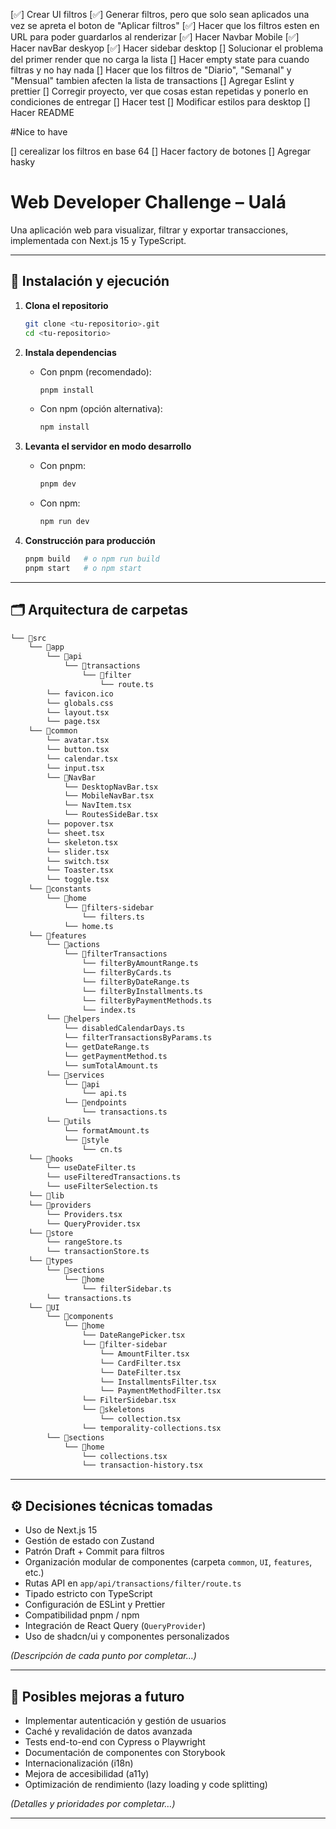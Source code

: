 [✅] Crear UI filtros
[✅] Generar filtros, pero que solo sean aplicados una vez se apreta el boton de "Aplicar filtros"
[✅] Hacer que los filtros esten en URL para poder guardarlos al renderizar
[✅] Hacer Navbar Mobile
[✅] Hacer navBar deskyop
[✅] Hacer sidebar desktop
[] Solucionar el problema del primer render que no carga la lista
[] Hacer empty state para cuando filtras y no hay nada
[] Hacer que los filtros de "Diario", "Semanal" y "Mensual" tambien afecten la lista de transactions
[] Agregar Eslint y prettier
[] Corregir proyecto, ver que cosas estan repetidas y ponerlo en condiciones de entregar
[] Hacer test
[] Modificar estilos para desktop
[] Hacer README


#Nice to have

[] cerealizar los filtros en base 64
[] Hacer factory de botones
[] Agregar hasky


# Web Developer Challenge – Ualá

Una aplicación web para visualizar, filtrar y exportar transacciones, implementada con Next.js 15 y TypeScript.

---

## 🔧 Instalación y ejecución

1. **Clona el repositorio**

   ```bash
   git clone <tu-repositorio>.git
   cd <tu-repositorio>
   ```

2. **Instala dependencias**

   * Con pnpm (recomendado):

     ```bash
     pnpm install
     ```
   * Con npm (opción alternativa):

     ```bash
     npm install
     ```

3. **Levanta el servidor en modo desarrollo**

   * Con pnpm:

     ```bash
     pnpm dev
     ```
   * Con npm:

     ```bash
     npm run dev
     ```

4. **Construcción para producción**

   ```bash
   pnpm build   # o npm run build
   pnpm start   # o npm start
   ```

---

## 🗂️ Arquitectura de carpetas

```bash
└── 📁src
    └── 📁app
        └── 📁api
            └── 📁transactions
                └── 📁filter
                    └── route.ts
        └── favicon.ico
        └── globals.css
        └── layout.tsx
        └── page.tsx
    └── 📁common
        └── avatar.tsx
        └── button.tsx
        └── calendar.tsx
        └── input.tsx
        └── 📁NavBar
            └── DesktopNavBar.tsx
            └── MobileNavBar.tsx
            └── NavItem.tsx
            └── RoutesSideBar.tsx
        └── popover.tsx
        └── sheet.tsx
        └── skeleton.tsx
        └── slider.tsx
        └── switch.tsx
        └── Toaster.tsx
        └── toggle.tsx
    └── 📁constants
        └── 📁home
            └── 📁filters-sidebar
                └── filters.ts
            └── home.ts
    └── 📁features
        └── 📁actions
            └── 📁filterTransactions
                └── filterByAmountRange.ts
                └── filterByCards.ts
                └── filterByDateRange.ts
                └── filterByInstallments.ts
                └── filterByPaymentMethods.ts
                └── index.ts
        └── 📁helpers
            └── disabledCalendarDays.ts
            └── filterTransactionsByParams.ts
            └── getDateRange.ts
            └── getPaymentMethod.ts
            └── sumTotalAmount.ts
        └── 📁services
            └── 📁api
                └── api.ts
            └── 📁endpoints
                └── transactions.ts
        └── 📁utils
            └── formatAmount.ts
            └── 📁style
                └── cn.ts
    └── 📁hooks
        └── useDateFilter.ts
        └── useFilteredTransactions.ts
        └── useFilterSelection.ts
    └── 📁lib
    └── 📁providers
        └── Providers.tsx
        └── QueryProvider.tsx
    └── 📁store
        └── rangeStore.ts
        └── transactionStore.ts
    └── 📁types
        └── 📁sections
            └── 📁home
                └── filterSidebar.ts
        └── transactions.ts
    └── 📁UI
        └── 📁components
            └── 📁home
                └── DateRangePicker.tsx
                └── 📁filter-sidebar
                    └── AmountFilter.tsx
                    └── CardFilter.tsx
                    └── DateFilter.tsx
                    └── InstallmentsFilter.tsx
                    └── PaymentMethodFilter.tsx
                └── FilterSidebar.tsx
                └── 📁skeletons
                    └── collection.tsx
                └── temporality-collections.tsx
        └── 📁sections
            └── 📁home
                └── collections.tsx
                └── transaction-history.tsx
```

---

## ⚙️ Decisiones técnicas tomadas

* Uso de Next.js 15
* Gestión de estado con Zustand
* Patrón Draft + Commit para filtros
* Organización modular de componentes (carpeta `common`, `UI`, `features`, etc.)
* Rutas API en `app/api/transactions/filter/route.ts`
* Tipado estricto con TypeScript
* Configuración de ESLint y Prettier
* Compatibilidad pnpm / npm
* Integración de React Query (`QueryProvider`)
* Uso de shadcn/ui y componentes personalizados

*(Descripción de cada punto por completar…)*

---

## 🚀 Posibles mejoras a futuro

* Implementar autenticación y gestión de usuarios
* Caché y revalidación de datos avanzada
* Tests end-to-end con Cypress o Playwright
* Documentación de componentes con Storybook
* Internacionalización (i18n)
* Mejora de accesibilidad (a11y)
* Optimización de rendimiento (lazy loading y code splitting)

*(Detalles y prioridades por completar…)*

---
